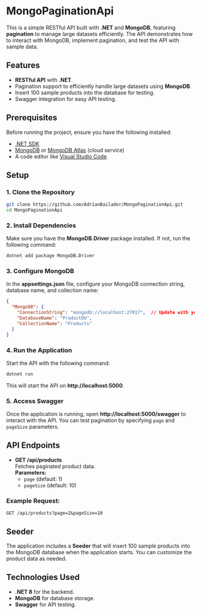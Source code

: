 # MongoPaginationApi

This is a simple RESTful API built with **.NET** and **MongoDB**, featuring **pagination** to manage large datasets efficiently. The API demonstrates how to interact with MongoDB, implement pagination, and test the API with sample data.

## Features

- **RESTful API** with **.NET**.
- Pagination support to efficiently handle large datasets using **MongoDB**.
- Insert 100 sample products into the database for testing.
- Swagger integration for easy API testing.

## Prerequisites

Before running the project, ensure you have the following installed:

- [.NET SDK](https://dotnet.microsoft.com/download/dotnet)
- [MongoDB](https://www.mongodb.com/try/download/community) or [MongoDB Atlas](https://www.mongodb.com/cloud/atlas) (cloud service)
- A code editor like [Visual Studio Code](https://code.visualstudio.com/).

## Setup

### 1. Clone the Repository

```bash
git clone https://github.com/AdrianBailador/MongoPaginationApi.git
cd MongoPaginationApi
```

### 2. Install Dependencies

Make sure you have the **MongoDB.Driver** package installed. If not, run the following command:

```bash
dotnet add package MongoDB.Driver
```

### 3. Configure MongoDB

In the **appsettings.json** file, configure your MongoDB connection string, database name, and collection name:

```json
{
  "MongoDB": {
    "ConnectionString": "mongodb://localhost:27017",  // Update with your MongoDB connection string
    "DatabaseName": "ProductDb",
    "CollectionName": "Products"
  }
}
```

### 4. Run the Application

Start the API with the following command:

```bash
dotnet run
```

This will start the API on **http://localhost:5000**.

### 5. Access Swagger

Once the application is running, open **http://localhost:5000/swagger** to interact with the API. You can test pagination by specifying `page` and `pageSize` parameters.

## API Endpoints

- **GET /api/products**  
  Fetches paginated product data.  
  **Parameters:**
  - `page` (default: 1)
  - `pageSize` (default: 10)

### Example Request:

```http
GET /api/products?page=2&pageSize=10
```

## Seeder

The application includes a **Seeder** that will insert 100 sample products into the MongoDB database when the application starts. You can customize the product data as needed.

## Technologies Used

- **.NET 8** for the backend.
- **MongoDB** for database storage.
- **Swagger** for API testing.
